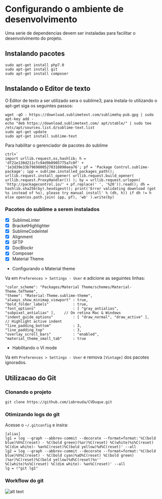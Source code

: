 # Configurando o ambiente de desenvolvimento

Uma serie de dependencias devem ser instaladas para facilitar o desenvolvimento do projeto.

## Instalando pacotes

```
sudo apt-get install php7.0
sudo apt-get install git
sudo apt-get install composer
```

## Instalando o Editor de texto

O Editor de texto a ser utilizado sera o sublime3, para instala-lo utilizando o apt-get siga os seguintes passos:
```
wget -qO - https://download.sublimetext.com/sublimehq-pub.gpg | sudo apt-key add -
echo "deb https://download.sublimetext.com/ apt/stable/" | sudo tee /etc/apt/sources.list.d/sublime-text.list
sudo apt-get update
sudo apt-get install sublime-text

```

Para habilitar o gerenciador de pacotes do sublime
```
ctrl+`
import urllib.request,os,hashlib; h = 'df21e130d211cfc94d9b0905775a7c0f' + '1e3d39e33b79698005270310898eea76'; pf = 'Package Control.sublime-package'; ipp = sublime.installed_packages_path(); urllib.request.install_opener( urllib.request.build_opener( urllib.request.ProxyHandler()) ); by = urllib.request.urlopen( 'http://packagecontrol.io/' + pf.replace(' ', '%20')).read(); dh = hashlib.sha256(by).hexdigest(); print('Error validating download (got %s instead of %s), please try manual install' % (dh, h)) if dh != h else open(os.path.join( ipp, pf), 'wb' ).write(by) 
```
### Pacotes do sublime a serem instalados

- [x] SublimeLinter
- [x] Bracket​Highlighter
- [x] SublimeCodeIntel
- [x] Alignment
- [x] SFTP
- [x] Doc​Blockr
- [x] Composer
- [x] Material Theme

- Configurando o Material theme

Va em ``Preferences > Settings - User`` e adicione as seguintes linhas:

```
"color_scheme": "Packages/Material Theme/schemes/Material-Theme.tmTheme",
"theme": "Material-Theme.sublime-theme",
"always_show_minimap_viewport" : true,
"bold_folder_labels"           : true,
"font_options"                 : [ "gray_antialias", "subpixel_antialias" ],    // On retina Mac & Windows
"indent_guide_options"         : [ "draw_normal", "draw_active" ],   // Highlight active indent
"line_padding_bottom"          : 3,
"line_padding_top"             : 3,
"overlay_scroll_bars"          : "enabled",
"material_theme_small_tab"     : true
```

- Habilitando o VI mode

Va em ``Preferences > Settings - User`` e remova ``[Vintage]`` dos pacotes ignorados.


## Utilizacao do Git

### Clonando o projeto
```
git clone https://github.com/iabreuda/CVDuque.git
```

### Otimizando logs do git

Acesse o ``~/.gitconfig`` e insira:

```
[alias]
lg1 = log --graph --abbrev-commit --decorate --format=format:'%C(bold blue)%h%C(reset) - %C(bold green)(%ar)%C(reset) %C(white)%s%C(reset) %C(dim white)- %an%C(reset)%C(bold yellow)%d%C(reset)' --all
lg2 = log --graph --abbrev-commit --decorate --format=format:'%C(bold blue)%h%C(reset) - %C(bold cyan)%aD%C(reset) %C(bold green)(%ar)%C(reset)%C(bold yellow)%d%C(reset)%n''          %C(white)%s%C(reset) %C(dim white)- %an%C(reset)' --all
lg = !"git lg1"
```

### Workflow do git

![alt text](https://wac-cdn-a.atlassian.com/dam/jcr:21cf772d-2ba5-4686-8259-fcd6fd2311df/05.svg?cdnVersion=fi)